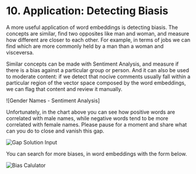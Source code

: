 # 10. Application: Detecting Biasis

A more useful application of word embeddings is detecting biasis. The concepts are similar, find two opposites like man and woman, and measure how different are closer to each other. For example, in terms of jobs we can find which are more commonly held by a man than a woman and visceversa. 

Similar concepts can be made with Sentiment Analysis, and measure if there is a bias against a particular group or person. And it can also be used to moderate content: if we detect that nocive comments usually fall within a particular region of the vector space composed by the word embeddings, we can flag that content and review it manually.

![Gender Names - Sentiment Analysis]

Unfortunately, in the chart above you can see how positive words are correlated with male names, while negative words tend to be more correlated with female names. Please pause for a moment and share what can you do to close and vanish this gap.

![Gap Solution Input]()

You can search for more biases, in word embeddings with the form below.

![Bias Calulator]() 
